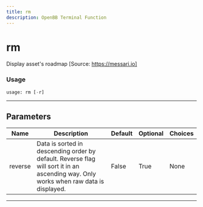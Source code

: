 ```yaml
---
title: rm
description: OpenBB Terminal Function
---
```


# rm

Display asset's roadmap [Source: https://messari.io]

### Usage 
```python
usage: rm [-r]
```

---
## Parameters

| Name | Description | Default | Optional | Choices |
| ---- | ----------- | ------- | -------- | ------- |
| reverse | Data is sorted in descending order by default. Reverse flag will sort it in an ascending way. Only works when raw data is displayed. | False | True | None |


---
